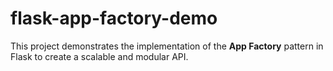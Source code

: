 # flask-app-factory-demo
This project demonstrates the implementation of the **App Factory** pattern in Flask to create a scalable and modular API.
